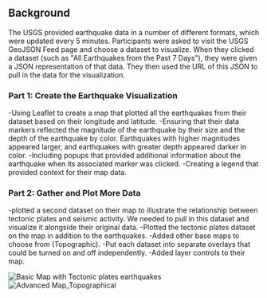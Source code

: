 ## Background
The USGS provided earthquake data in a number of different formats, which were updated every 5 minutes. Participants were asked to visit the USGS GeoJSON Feed page and choose a dataset to visualize.  When they clicked a dataset (such as "All Earthquakes from the Past 7 Days"), they were given a JSON representation of that data. They then used the URL of this JSON to pull in the data for the visualization.

### Part 1: Create the Earthquake Visualization


-Using Leaflet to create a map that plotted all the earthquakes from their dataset based on their longitude and latitude.
-Ensuring that their data markers reflected the magnitude of the earthquake by their size and the depth of the earthquake by color. Earthquakes with higher magnitudes appeared larger, and earthquakes with greater depth appeared darker in color.
-Including popups that provided additional information about the earthquake when its associated marker was clicked.
-Creating a legend that provided context for their map data.


### Part 2: Gather and Plot More Data

-plotted a second dataset on their map to illustrate the relationship between tectonic plates and seismic activity. We needed to pull in this dataset and visualize it alongside their original data. 
-Plotted the tectonic plates dataset on the map in addition to the earthquakes.
-Added other base maps to choose from (Topographic).
-Put each dataset into separate overlays that could be turned on and off independently.
-Added layer controls to their map.

![Basic Map with Tectonic plates   earthquakes ](https://github.com/user-attachments/assets/e275969e-a381-43d9-93c1-2a043f98c51d)
![Advanced Map_Topographical ](https://github.com/user-attachments/assets/8ce137ab-275d-4038-bce8-b0d3b0ac25d8)
